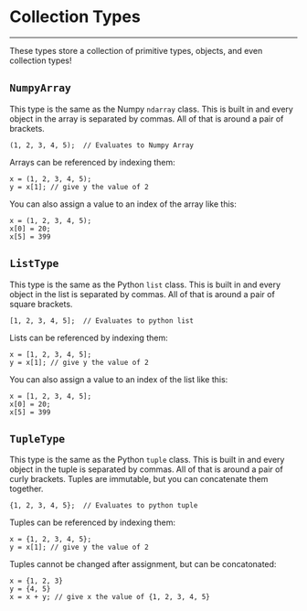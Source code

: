 Collection Types
================
---

These types store a collection of primitive types, objects, and even
collection types!

`NumpyArray`
------------

This type is the same as the Numpy `ndarray` class. This is built in
and every object in the array is separated by commas. All of that is
around a pair of brackets.

```neutron
(1, 2, 3, 4, 5);  // Evaluates to Numpy Array
```

Arrays can be referenced by indexing them:

```neutron
x = (1, 2, 3, 4, 5);
y = x[1]; // give y the value of 2
```

You can also assign a value to an index of the array like this:

```neutron
x = (1, 2, 3, 4, 5);
x[0] = 20;
x[5] = 399
```

`ListType`
----------

This type is the same as the Python `list` class. This is built in and
every object in the list is separated by commas. All of that is around a
pair of square brackets.

```neutron
[1, 2, 3, 4, 5];  // Evaluates to python list
```

Lists can be referenced by indexing them:

```neutron
x = [1, 2, 3, 4, 5];
y = x[1]; // give y the value of 2
```

You can also assign a value to an index of the list like this:

```neutron
x = [1, 2, 3, 4, 5];
x[0] = 20;
x[5] = 399
```

`TupleType`
-----------

This type is the same as the Python `tuple` class. This is built in and
every object in the tuple is separated by commas. All of that is around
a pair of curly brackets. Tuples are immutable, but you can concatenate
them together.

```neutron
{1, 2, 3, 4, 5};  // Evaluates to python tuple
```

Tuples can be referenced by indexing them:

```neutron
x = {1, 2, 3, 4, 5};
y = x[1]; // give y the value of 2
```

Tuples cannot be changed after assignment, but can be concatonated:

```neutron
x = {1, 2, 3}
y = {4, 5}
x = x + y; // give x the value of {1, 2, 3, 4, 5}
```
